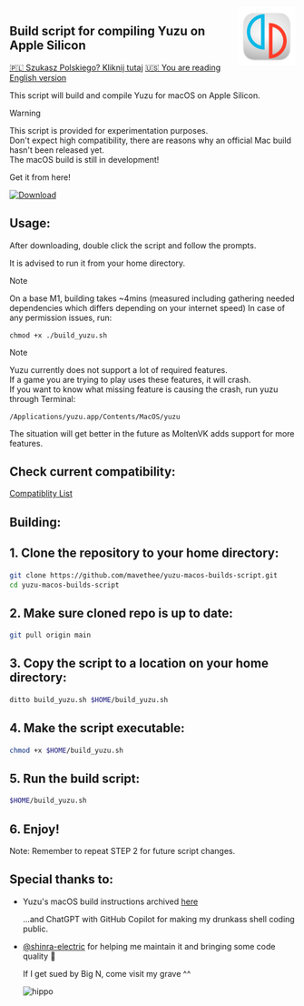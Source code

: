 <img src="./assets/icons/yuzu_icon.png" width="20%" height="20%" align="right"/> 

## Build script for compiling Yuzu on Apple Silicon

[🇵🇱 Szukasz Polskiego? Kliknij tutaj](README_pl_PL.md) [🇺🇸 You are reading English version](README.md)

This script will build and compile Yuzu for macOS on Apple Silicon.

> [!WARNING]
> This script is provided for experimentation purposes.<br> 
> Don't expect high compatibility, there are reasons why an official Mac build hasn't been released yet.<br>
> The macOS build is still in development!

Get it from here!

[![Download](https://img.shields.io/badge/Download-v0.0.5-brightgreen)](https://github.com/mavethee/yuzu-macos-builds-script/releases/download/0.0.5/build_yuzu.sh)

## Usage:

After downloading, double click the script and follow the prompts.

It is advised to run it from your home directory.

> [!NOTE]
> On a base M1, building takes ~4mins (measured including gathering needed dependencies which differs depending on your internet speed)
> In case of any permission issues, run:
> ```
> chmod +x ./build_yuzu.sh
> ```

> [!NOTE]
> Yuzu currently does not support a lot of required features.<br>
> If a game you are trying to play uses these features, it will crash. <br>
> If you want to know what missing feature is causing the crash, run yuzu through Terminal:
>
> ```
> /Applications/yuzu.app/Contents/MacOS/yuzu
> ```
> The situation will get better in the future as MoltenVK adds support for more features.

## Check current compatibility:

[Compatiblity List](./assets/compatibility/compatibility.md)

## Building:

## 1. Clone the repository to your home directory:

```sh
git clone https://github.com/mavethee/yuzu-macos-builds-script.git
cd yuzu-macos-builds-script
```

## 2. Make sure cloned repo is up to date:

```sh
git pull origin main
```

## 3. Copy the script to a location on your home directory:

```sh
ditto build_yuzu.sh $HOME/build_yuzu.sh
```

## 4. Make the script executable:

```sh
chmod +x $HOME/build_yuzu.sh
```

## 5. Run the build script:

```sh
$HOME/build_yuzu.sh
```

## 6. Enjoy!

Note: Remember to repeat STEP 2 for future script changes. </br>

## Special thanks to:

- Yuzu's macOS build instructions archived [here](https://web.archive.org/web/20240113191459/https://yuzu-emu.org/wiki/building-for-macos/)

    ...and ChatGPT with GitHub Copilot for making my drunkass shell coding public.

- [@shinra-electric](https://github.com/shinra-electric) for helping me maintain it and bringing some code quality 🍺

    If I get sued by Big N, come visit my grave ^^

    ![hippo](https://media.tenor.com/uH3ibKuHMSQAAAAC/anime-citrus.gif)
